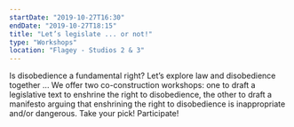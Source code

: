 ```yaml
---
startDate: "2019-10-27T16:30"
endDate: "2019-10-27T18:15"
title: "Let’s legislate ... or not!"
type: "Workshops"
location: "Flagey - Studios 2 & 3"
---
```

Is disobedience a fundamental right? Let’s explore law and disobedience together ... We offer two co-construction workshops: one to draft a legislative text to enshrine the right to disobedience, the other to draft a manifesto arguing that enshrining the right to disobedience is inappropriate and/or dangerous. Take your pick! Participate!
